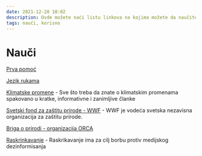 ```yaml
---
date: 2021-12-28 10:02
description: Ovde možete naći listu linkova na kojima možete da naučite nešto korisno
tags: nauči, korisno
---
```

# Nauči

[Prva pomoć](https://www.redcross.org.rs/sr/javna-ovla%C5%A1%C4%87enja-i-programi-cks/prva-pomo%C4%87/)  

[Jezik rukama](http://gogb.org.rs/srpski-znakovni-jezik/)  

[Klimatske promene](https://www.klima101.rs/) - Sve što treba da znate o klimatskim promenama spakovano u kratke, informativne i zanimljive članke  

[Svetski fond za zaštitu prirode - WWF](https://www.wwfadria.org/sr/novosti/vesti/) - WWF je vodeća svetska nezavisna organizacija za zaštitu prirode.  

[Briga o prirodi - organizacija ORCA](https://orca.rs/)  

[Raskrinkavanje](https://www.facebook.com/raskrikavanje/) - Raskrikavanje ima za cilj borbu protiv medijskog dezinformisanja
